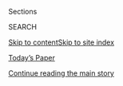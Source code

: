 <div id="app">

<div>

<div class="NYTAppHideMasthead css-1r6wvpq e1suatyy0">

<div class="section css-ui9rw0 e1suatyy2">

<div class="css-eph4ug er09x8g0">

<div class="css-6n7j50">

</div>

<span class="css-1dv1kvn">Sections</span>

<div class="css-10488qs">

<span class="css-1dv1kvn">SEARCH</span>

</div>

[Skip to content](#site-content)[Skip to site
index](#site-index)

</div>

<div class="css-10698na e1huz5gh0">

</div>

</div>

<div id="masthead-bar-one" class="section hasLinks css-15hmgas e1csuq9d3">

<div class="css-uqyvli e1csuq9d0">

</div>

<div class="css-1uqjmks e1csuq9d1">

</div>

<div class="css-9e9ivx">

[](https://myaccount.nytimes3xbfgragh.onion/auth/login?response_type=cookie&client_id=vi)

</div>

<div class="css-1bvtpon e1csuq9d2">

[Today’s Paper](https://www.nytimes3xbfgragh.onion/section/todayspaper)

</div>

</div>

</div>

</div>

<div data-aria-hidden="false">

<div id="site-content" data-role="main">

<div id="top-wrapper" class="css-15p45cc eaca97t0" type="top">

<div id="top-slug" class="css-19x0jxb eaca97t1" hidden="">

Advertisement

</div>

[Continue reading the main
story](#after-top)

<div class="ad top-wrapper" style="text-align:center;height:100%;display:block;min-height:90px">

<div id="top" class="place-ad" data-position="top" data-size-key="top">

</div>

</div>

<div id="after-top">

</div>

</div>

<div id="byline" class="section css-15h4p1b e9abtgs0">

<div class="css-1j21atc e1svk9qx1">

<div class="css-nfcc9b e1svk9qx3">

<div class="css-vl9dhg e1svk9qx5">

<div class="css-1nrhkj6 e1svk9qx6">

# Katie Thomas

</div>

## <span></span>

Katie Thomas has been a reporter for The New York Times since 2008. She
currently covers the business of health care, with a focus on the drug
industry. She has spent the last few years reporting on the issue of
high drug prices.

<span class="css-dd5dyy">More**</span>

</div>

</div>

</div>

<div>

<div id="mid1-wrapper" class="css-1mn4oms eaca97t0" type="rank">

<div id="mid1-slug" class="css-1tag3rd eaca97t1">

Advertisement

</div>

[Continue reading the main
story](#after-mid1)

<div id="mid1" class="ad mid1-wrapper" style="text-align:center;height:100%;display:block">

</div>

<div id="after-mid1">

</div>

</div>

</div>

<div class="css-185go5a e1o5byef0">

<div class="css-15cbhtu">

  - [Latest](#stream-panel)
  - <span class="css-6n7j50">Search</span>
    <div class="control">
    <div class="label-container css-1dv1kvn">
    Search
    </div>
    <div class="css-wm4t3d">
    **<span id="clear-search-input" class="css-1dv1kvn">Clear this text
    input</span>
    </div>
    </div>
    <span class="css-1iovbfw"></span>

<div id="stream-panel" class="section css-8msx5b e1jz0cab1">

<div class="css-13mho3u">

1.  
    
    <div class="css-1cp3ece">
    
    <div class="css-1l4spti">
    
    [](/2020/08/04/health/trump-plasma.html)
    
    <div class="css-79elbk">
    
    ![](https://static01.graylady3jvrrxbe.onion/images/2020/07/31/science/31VIRUS-PLASMA1/31VIRUS-PLASMA1-thumbWide.jpg?quality=75&auto=webp&disable=upscale)
    
    </div>
    
    ## As Trump Praises Plasma, Researchers Struggle to Finish Critical Studies
    
    Thousands of Covid-19 patients have been treated with blood plasma
    outside of rigorous clinical trials — hampering research that would
    have shown whether the therapy worked.
    
    <div class="css-1nqbnmb ea5icrr0">
    
    By <span class="css-1n7hynb">Katie Thomas <span>and</span> Noah
    Weiland</span>
    
    </div>
    
    </div>
    
    <div class="css-1lc2l26 e1xfvim33">
    
    </div>
    
    </div>

2.  
    
    <div class="css-1cp3ece">
    
    <div class="css-1l4spti">
    
    [](/2020/08/04/health/covid-19-vaccine-novavax.html)
    
    <div class="css-79elbk">
    
    ![](https://static01.graylady3jvrrxbe.onion/images/2020/08/04/science/04VIRUS-NOVAVAX1/04VIRUS-NOVAVAX1-thumbWide.jpg?quality=75&auto=webp&disable=upscale)
    
    </div>
    
    ## Scientists Are Optimistic About New Vaccine Studies From Novavax
    
    The company has received a $1.6 billion grant from the government’s
    Operation Warp Speed to have 100 million doses ready by early 2021.
    
    <div class="css-1nqbnmb ea5icrr0">
    
    By <span class="css-1n7hynb">Carl Zimmer <span>and</span> Katie
    Thomas</span>
    
    </div>
    
    </div>
    
    <div class="css-1lc2l26 e1xfvim33">
    
    </div>
    
    </div>

3.  
    
    <div class="css-1cp3ece">
    
    <div class="css-1l4spti">
    
    [](/2020/08/02/us/politics/coronavirus-vaccine.html)
    
    <div class="css-79elbk">
    
    ![](https://static01.graylady3jvrrxbe.onion/images/2020/08/02/us/politics/02dc-virus-vaccine-trump/02dc-virus-vaccine-trump-thumbWide.jpg?quality=75&auto=webp&disable=upscale)
    
    </div>
    
    ## Scientists Worry About Political Influence Over Coronavirus Vaccine Project
    
    Operation Warp Speed has moved along at a rapid clip. But some
    people involved in the process fear pressure to deliver an October
    surprise for President Trump.
    
    <div class="css-1nqbnmb ea5icrr0">
    
    By <span class="css-1n7hynb">Sharon LaFraniere, Katie Thomas, Noah
    Weiland, Peter Baker <span>and</span> Annie
    Karni</span>
    
    </div>
    
    </div>
    
    <div class="css-1lc2l26 e1xfvim33">
    
    </div>
    
    </div>

4.  
    
    <div class="css-1cp3ece">
    
    <div class="css-1l4spti">
    
    [](/2020/07/31/health/covid-19-vaccine-sanofi-gsk.html)
    
    <div class="css-79elbk">
    
    ![](https://static01.graylady3jvrrxbe.onion/images/2020/07/31/science/31VIRUS-SANOFI1/31VIRUS-SANOFI1-thumbWide.jpg?quality=75&auto=webp&disable=upscale)
    
    </div>
    
    ## Sanofi and GlaxoSmithKline Snag Biggest Coronavirus Vaccine Deal Yet
    
    The arrangement brings the Trump administration’s investment in
    coronavirus vaccine projects to more than $8 billion. The head of
    the federal effort is a former GSK executive.
    
    <div class="css-1nqbnmb ea5icrr0">
    
    By <span class="css-1n7hynb">Katie
    Thomas</span>
    
    </div>
    
    </div>
    
    <div class="css-1lc2l26 e1xfvim33">
    
    </div>
    
    </div>

5.  
    
    <div class="css-1cp3ece">
    
    <div class="css-1l4spti">
    
    [](/2020/07/24/us/politics/trump-drug-prices-coronavirus.html)
    
    <div class="css-79elbk">
    
    ![](https://static01.graylady3jvrrxbe.onion/images/2020/08/23/us/politics/23dc-virus-drugprices/merlin_174915654_c7a3e9eb-7663-4f44-8f43-780e9928cf2e-thumbWide.jpg?quality=75&auto=webp&disable=upscale)
    
    </div>
    
    ## As He Woos Drugmakers on Virus, Trump Demands Drug Price Controls
    
    President Trump is trying to revive a 2016 campaign promise to
    control the rising price of medicines, but new executive orders are
    coming when he needs drugmakers to deliver coronavirus treatments.
    
    <div class="css-1nqbnmb ea5icrr0">
    
    By <span class="css-1n7hynb">Margot Sanger-Katz, Noah Weiland
    <span>and</span> Katie
    Thomas</span>
    
    </div>
    
    </div>
    
    <div class="css-1lc2l26 e1xfvim33">
    
    </div>
    
    </div>

6.  
    
    <div class="css-1cp3ece">
    
    <div class="css-1l4spti">
    
    [](/2020/07/16/health/coronavirus-vaccine-novavax.html)
    
    <div class="css-79elbk">
    
    ![](https://static01.graylady3jvrrxbe.onion/images/2020/07/15/science/15VIRUS-NOVAVAX1/15VIRUS-NOVAVAX1-thumbWide.jpg?quality=75&auto=webp&disable=upscale)
    
    </div>
    
    ## How a Struggling Company Won $1.6 Billion to Make a Coronavirus Vaccine
    
    Novavax just received the Trump administration’s largest vaccine
    contract. In the Maryland company’s 33-year history, it has never
    brought a vaccine to market.
    
    <div class="css-1nqbnmb ea5icrr0">
    
    By <span class="css-1n7hynb">Katie Thomas <span>and</span> Megan
    Twohey</span>
    
    </div>
    
    </div>
    
    <div class="css-1lc2l26 e1xfvim33">
    
    </div>
    
    </div>

7.  
    
    <div class="css-1cp3ece">
    
    <div class="css-1l4spti">
    
    [](/2020/07/09/health/regeneron-monoclonal-antibodies.html)
    
    <div class="css-79elbk">
    
    ![](https://static01.graylady3jvrrxbe.onion/images/2020/07/08/science/00virus-regeneron01/00virus-regeneron01-thumbWide.jpg?quality=75&auto=webp&disable=upscale)
    
    </div>
    
    ## These Scientists Raced to Find a Covid-19 Drug. Then the Virus Found Them.
    
    This spring, researchers at Regeneron’s Westchester headquarters
    found themselves in one of the country’s first coronavirus hot
    spots.
    
    <div class="css-1nqbnmb ea5icrr0">
    
    By <span class="css-1n7hynb">Katie
    Thomas</span>
    
    </div>
    
    </div>
    
    <div class="css-1lc2l26 e1xfvim33">
    
    </div>
    
    </div>

8.  
    
    <div class="css-1cp3ece">
    
    <div class="css-1l4spti">
    
    [](/2020/07/07/health/novavax-coronavirus-vaccine-warp-speed.html)
    
    <div class="css-79elbk">
    
    ![](https://static01.graylady3jvrrxbe.onion/images/2020/07/06/science/06virus-warpspeed/06virus-warpspeed-thumbWide.jpg?quality=75&auto=webp&disable=upscale)
    
    </div>
    
    ## U.S. Will Pay $1.6 Billion to Novavax for Coronavirus Vaccine
    
    The Maryland-based company, which has never brought a product to
    market before, just made the biggest deal to date with the Trump
    administration’s Operation Warp Speed.
    
    <div class="css-1nqbnmb ea5icrr0">
    
    By <span class="css-1n7hynb">Katie
    Thomas</span>
    
    </div>
    
    </div>
    
    <div class="css-1lc2l26 e1xfvim33">
    
    </div>
    
    </div>

9.  
    
    <div class="css-1cp3ece">
    
    <div class="css-1l4spti">
    
    [](/2020/06/24/health/drug-kickbacks-regeneron.html)
    
    <div class="css-79elbk">
    
    ![](https://static01.graylady3jvrrxbe.onion/images/2020/06/24/science/24REGENERON2/24REGENERON2-thumbWide.jpg?quality=75&auto=webp&disable=upscale)
    
    </div>
    
    ## Regeneron Funneled Kickbacks Through a Patient Charity, Federal Lawsuit Claims
    
    The case is the latest inquiry into pharmaceutical companies’
    donations to patient assistance charities, which have been blamed
    for inflating the cost of drugs.
    
    <div class="css-1nqbnmb ea5icrr0">
    
    By <span class="css-1n7hynb">Katie
    Thomas</span>
    
    </div>
    
    </div>
    
    <div class="css-1lc2l26 e1xfvim33">
    
    </div>
    
    </div>

10. 
    
    <div class="css-1cp3ece">
    
    <div class="css-1l4spti">
    
    [](/2020/06/20/health/hydroxychloroquine-coronavirus-trial.html)
    
    <div class="css-79elbk">
    
    ![](https://static01.graylady3jvrrxbe.onion/images/2020/06/20/science/20virus-drug/merlin_173191026_480392c1-e26f-4edc-918d-ffd2bb29e81b-thumbWide.jpg?quality=75&auto=webp&disable=upscale)
    
    </div>
    
    ## Federal Agency Halts Studies of Hydroxychloroquine, Drug Trump Promoted
    
    The National Institutes of Health decided to stop one trial because
    the drug was unlikely to benefit patients, and another because not
    enough people enrolled.
    
    <div class="css-1nqbnmb ea5icrr0">
    
    By <span class="css-1n7hynb">Katie Thomas</span>
    
    </div>
    
    </div>
    
    <div class="css-1lc2l26 e1xfvim33">
    
    </div>
    
    </div>

<div class="css-13mho3u">

<div class="css-1t62hi8">

<div class="css-1stvaey">

Show
More

<div>

<div style="border:0;clip:rect(0 0 0 0);height:1px;margin:-1px;overflow:hidden;white-space:nowrap;padding:0;width:1px;position:absolute" data-role="log" data-aria-live="assertive">

</div>

<div style="border:0;clip:rect(0 0 0 0);height:1px;margin:-1px;overflow:hidden;white-space:nowrap;padding:0;width:1px;position:absolute" data-role="log" data-aria-live="assertive">

</div>

<div style="border:0;clip:rect(0 0 0 0);height:1px;margin:-1px;overflow:hidden;white-space:nowrap;padding:0;width:1px;position:absolute" data-role="log" data-aria-live="polite">

</div>

<div style="border:0;clip:rect(0 0 0 0);height:1px;margin:-1px;overflow:hidden;white-space:nowrap;padding:0;width:1px;position:absolute" data-role="log" data-aria-live="polite">

</div>

</div>

</div>

</div>

</div>

</div>

<div class="css-g6hk37 supplemental">

<div id="mid2-wrapper" class="css-10wkyv7 eaca97t0" type="lede">

<div id="mid2-slug" class="css-1tag3rd eaca97t1">

Advertisement

</div>

[Continue reading the main
story](#after-mid2)

<div id="mid2" class="ad mid2-wrapper" style="text-align:center;height:100%;display:block;min-height:250px">

</div>

<div id="after-mid2">

</div>

</div>

## Follow Elsewhere

<div class="module-body">

  - [**<span data-aria-hidden="true">katie\_thomas</span><span class="css-1dv1kvn">twitter
    page for katie\_thomas</span>](https://twitter.com/katie_thomas)

</div>

</div>

</div>

</div>

</div>

</div>

</div>

## Site Index

<div>

</div>

## Site Information Navigation

  - [© <span>2020</span> <span>The New York Times
    Company</span>](https://help.nytimes3xbfgragh.onion/hc/en-us/articles/115014792127-Copyright-notice)

<!-- end list -->

  - [NYTCo](https://www.nytco.com/)
  - [Contact
    Us](https://help.nytimes3xbfgragh.onion/hc/en-us/articles/115015385887-Contact-Us)
  - [Work with us](https://www.nytco.com/careers/)
  - [Advertise](https://nytmediakit.com/)
  - [T Brand Studio](http://www.tbrandstudio.com/)
  - [Your Ad
    Choices](https://www.nytimes3xbfgragh.onion/privacy/cookie-policy#how-do-i-manage-trackers)
  - [Privacy](https://www.nytimes3xbfgragh.onion/privacy)
  - [Terms of
    Service](https://help.nytimes3xbfgragh.onion/hc/en-us/articles/115014893428-Terms-of-service)
  - [Terms of
    Sale](https://help.nytimes3xbfgragh.onion/hc/en-us/articles/115014893968-Terms-of-sale)
  - [Site
    Map](https://spiderbites.nytimes3xbfgragh.onion)
  - [Help](https://help.nytimes3xbfgragh.onion/hc/en-us)
  - [Subscriptions](https://www.nytimes3xbfgragh.onion/subscription?campaignId=37WXW)

</div>

</div>
